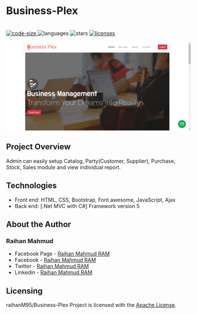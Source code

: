 # Business-Plex
<p align="left">
  <br>
  <a href="https://github.com/raihanM95/Business-Plex">
    <img src="https://img.shields.io/github/languages/code-size/raihanM95/Business-Plex" alt="code-size">
  </a>
  <a>
    <img src="https://img.shields.io/github/languages/count/raihanM95/Business-Plex" alt="languages">
  </a>
  <a>
    <img src="https://img.shields.io/github/stars/raihanM95/Business-Plex" alt="stars">
  </a>
  <a href="https://github.com/raihanM95/Business-Plex/blob/master/LICENSE">
    <img src="https://img.shields.io/badge/License-Apache-yellow.svg" alt="licenses">
  </a>
</p>

<img src="documentation/Business-Plex.jpg" alt="Screen"/>

## Project Overview
Admin can easily setup Catalog, Party(Customer, Supplier), Purchase, Stock, Sales module and view individual report.

## Technologies

- Front end: HTML, CSS, Bootstrap, Font awesome, JavaScript, Ajax
- Back end: [.Net MVC with C#] Framework version 5

## About the Author

### Raihan Mahmud

- Facebook Page - [Raihan Mahmud RAM](https://www.facebook.com/raihanmahmudofficial)
- Facebook - [Raihan Mahmud RAM](https://www.facebook.com/raihanM95)
- Twitter - [Raihan Mahmud RAM](https://twitter.com/raihanM95)
- Linkedin - [Raihan Mahmud RAM](https://www.linkedin.com/in/raihanM95)

## Licensing

raihanM95/Business-Plex Project is licensed with the [Apache License](https://github.com/raihanM95/Business-Plex/blob/master/LICENSE).

